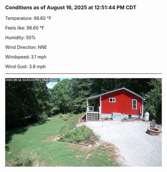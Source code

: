 ### Conditions as of August 16, 2025 at 12:51:44 PM CDT 

Temperature: 96.60 &deg;F

Feels like: 96.60 &deg;F

Humidity: 50%

Wind Direction: NNE

Windspeed: 3.1 mph

Wind Gust: 3.8 mph

---

<img src="./images/latest.jpeg"/>

